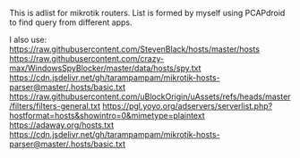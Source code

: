 This is adlist for mikrotik routers.
List is formed by myself using PCAPdroid to find query from different apps.


I also use:  
https://raw.githubusercontent.com/StevenBlack/hosts/master/hosts  
https://raw.githubusercontent.com/crazy-max/WindowsSpyBlocker/master/data/hosts/spy.txt  
https://cdn.jsdelivr.net/gh/tarampampam/mikrotik-hosts-parser@master/.hosts/basic.txt  
https://raw.githubusercontent.com/uBlockOrigin/uAssets/refs/heads/master/filters/filters-general.txt
https://pgl.yoyo.org/adservers/serverlist.php?hostformat=hosts&showintro=0&mimetype=plaintext
https://adaway.org/hosts.txt
https://cdn.jsdelivr.net/gh/tarampampam/mikrotik-hosts-parser@master/.hosts/basic.txt
